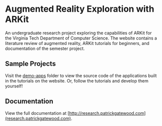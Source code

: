 # Augmented Reality Exploration with ARKit

An undergraduate research project exploring the capabilities of ARKit for the Virginia Tech Department of Computer Science. The website contains a literature review of augmented reality, ARKit tutorials for beginners, and documentation of the semester project. 

## Sample Projects
Visit the [demo-apps](https://github.com/pg8wood/ARKit-Research/tree/master/demo-apps) folder to view the source code of the applications built in the tutorials on the website. Or, follow the tutorials and develop them yourself!

## Documentation
View the full documentation at [http://research.patrickgatewood.com](research.patrickgatewood.com).
